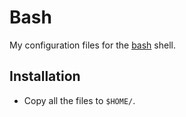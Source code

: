 Bash
====

My configuration files for the [bash](http://www.gnu.org/software/bash/) shell.

Installation
------------

* Copy all the files to `$HOME/`.
